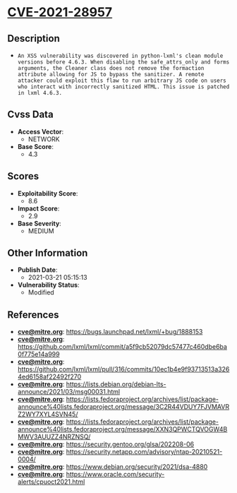 
# [CVE-2021-28957](https://cve.mitre.org/cgi-bin/cvename.cgi?name=CVE-2021-28957)

## Description

- `An XSS vulnerability was discovered in python-lxml's clean module versions before 4.6.3. When disabling the safe_attrs_only and forms arguments, the Cleaner class does not remove the formaction attribute allowing for JS to bypass the sanitizer. A remote attacker could exploit this flaw to run arbitrary JS code on users who interact with incorrectly sanitized HTML. This issue is patched in lxml 4.6.3.`

## Cvss Data

- **Access Vector**:
  - NETWORK
- **Base Score**:
  - 4.3

## Scores

- **Exploitability Score**:
  - 8.6
- **Impact Score**:
  - 2.9
- **Base Severity**:
  - MEDIUM

## Other Information

- **Publish Date**:
  - 2021-03-21 05:15:13
- **Vulnerability Status**:
  - Modified

## References

- **cve@mitre.org**: https://bugs.launchpad.net/lxml/+bug/1888153
- **cve@mitre.org**: https://github.com/lxml/lxml/commit/a5f9cb52079dc57477c460dbe6ba0f775e14a999
- **cve@mitre.org**: https://github.com/lxml/lxml/pull/316/commits/10ec1b4e9f93713513a3264ed6158af22492f270
- **cve@mitre.org**: https://lists.debian.org/debian-lts-announce/2021/03/msg00031.html
- **cve@mitre.org**: https://lists.fedoraproject.org/archives/list/package-announce%40lists.fedoraproject.org/message/3C2R44VDUY7FJVMAVRZ2WY7XYL4SVN45/
- **cve@mitre.org**: https://lists.fedoraproject.org/archives/list/package-announce%40lists.fedoraproject.org/message/XXN3QPWCTQVOGW4BMWV3AUUZZ4NRZNSQ/
- **cve@mitre.org**: https://security.gentoo.org/glsa/202208-06
- **cve@mitre.org**: https://security.netapp.com/advisory/ntap-20210521-0004/
- **cve@mitre.org**: https://www.debian.org/security/2021/dsa-4880
- **cve@mitre.org**: https://www.oracle.com/security-alerts/cpuoct2021.html
